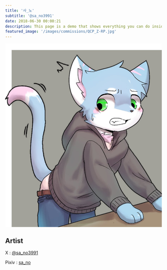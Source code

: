 ```yaml
---
title: '사_노'
subtitle: '@sa_no3991'
date: 2018-06-30 00:00:21
description: This page is a demo that shows everything you can do inside portfolio and blog posts.
featured_image: '/images/commissions/QCP_Z-RP.jpg'
---
```


![](/images/commissions/QCP_Z-RP.jpg)

## Artist

X : [@sa_no3991](https://twitter.com/sa_no3991)

Pixiv : [sa_no](https://www.pixiv.net/en/users/5796914)